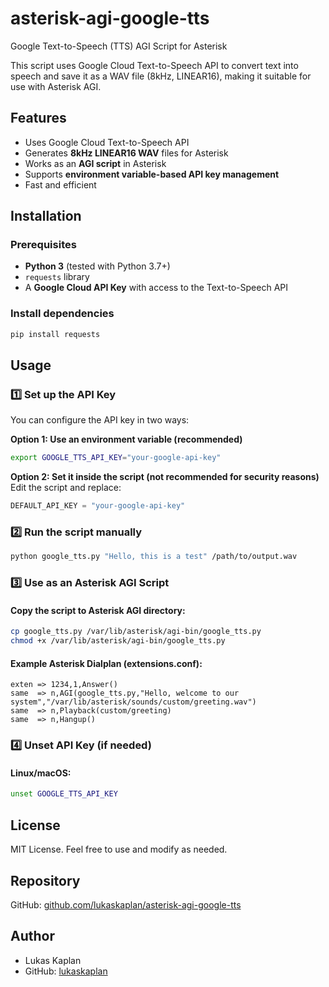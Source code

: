 # asterisk-agi-google-tts

Google Text-to-Speech (TTS) AGI Script for Asterisk

This script uses Google Cloud Text-to-Speech API to convert text into speech and save it as a WAV file (8kHz, LINEAR16), making it suitable for use with Asterisk AGI.

## Features

- Uses Google Cloud Text-to-Speech API
- Generates **8kHz LINEAR16 WAV** files for Asterisk
- Works as an **AGI script** in Asterisk
- Supports **environment variable-based API key management**
- Fast and efficient

## Installation

### Prerequisites

- **Python 3** (tested with Python 3.7+)
- `requests` library
- A **Google Cloud API Key** with access to the Text-to-Speech API

### Install dependencies

```sh
pip install requests
```

## Usage

### 1️⃣ Set up the API Key

You can configure the API key in two ways:

**Option 1: Use an environment variable (recommended)**

```sh
export GOOGLE_TTS_API_KEY="your-google-api-key"
```

**Option 2: Set it inside the script (not recommended for security reasons)** Edit the script and replace:

```python
DEFAULT_API_KEY = "your-google-api-key"
```

### 2️⃣ Run the script manually

```sh
python google_tts.py "Hello, this is a test" /path/to/output.wav
```

### 3️⃣ Use as an Asterisk AGI Script

#### Copy the script to Asterisk AGI directory:

```sh
cp google_tts.py /var/lib/asterisk/agi-bin/google_tts.py
chmod +x /var/lib/asterisk/agi-bin/google_tts.py
```

#### Example Asterisk Dialplan (extensions.conf):

```asterisk
exten => 1234,1,Answer()
same  => n,AGI(google_tts.py,"Hello, welcome to our system","/var/lib/asterisk/sounds/custom/greeting.wav")
same  => n,Playback(custom/greeting)
same  => n,Hangup()
```

### 4️⃣ Unset API Key (if needed)

#### Linux/macOS:

```sh
unset GOOGLE_TTS_API_KEY
```

## License

MIT License. Feel free to use and modify as needed.

## Repository

GitHub: [github.com/lukaskaplan/asterisk-agi-google-tts](https://github.com/lukaskaplan/asterisk-agi-google-tts)

## Author

- Lukas Kaplan
- GitHub: [lukaskaplan](https://github.com/lukaskaplan)

